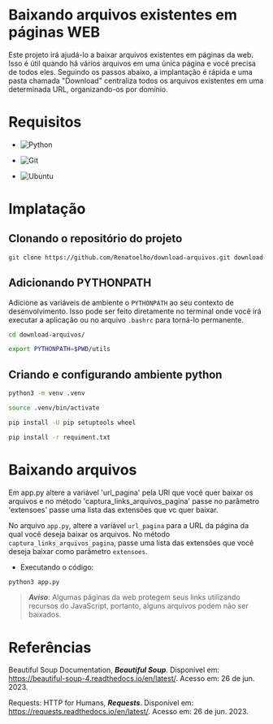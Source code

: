 
# Baixando arquivos existentes em páginas WEB

Este projeto irá ajudá-lo a baixar arquivos existentes em páginas da web. Isso é útil quando há vários arquivos em uma única página e você precisa de todos eles. Seguindo os passos abaixo, a implantação é rápida e uma pasta chamada "Download" centraliza todos os arquivos existentes em uma determinada URL, organizando-os por domínio.


# Requisitos

+ ![Python](https://img.shields.io/badge/Python-3.8+-E3E3E3)

+ ![Git](https://img.shields.io/badge/Git-2.25.1+-E3E3E3)

+ ![Ubuntu](https://img.shields.io/badge/Ubuntu-20.04-E3E3E3)


# Implatação

## Clonando o repositório do projeto

```bash
git clone https://github.com/Renatoelho/download-arquivos.git download-arquivos
```

## Adicionando PYTHONPATH

Adicione as variáveis de ambiente o ```PYTHONPATH``` ao seu contexto de desenvolvimento. Isso pode ser feito diretamente no terminal onde você irá executar a aplicação ou no arquivo ```.bashrc``` para torná-lo permanente.


```bash
cd download-arquivos/
```

```bash
export PYTHONPATH=$PWD/utils
```

## Criando e configurando ambiente python

```bash
python3 -m venv .venv
```

```bash
source .venv/bin/activate
```

```bash
pip install -U pip setuptools wheel
```

```bash
pip install -r requiment.txt
```


# Baixando arquivos

Em app.py altere a variável 'url_pagina' pela URl que você quer baixar os arquivos e no método 'captura_links_arquivos_pagina' passe no parâmetro 'extensoes' passe uma lista das extensões que vc quer baixar.

No arquivo ```app.py```, altere a variável ```url_pagina``` para a URL da página da qual você deseja baixar os arquivos. No método ```captura_links_arquivos_pagina```, passe uma lista das extensões que você deseja baixar como parâmetro ```extensoes```.

+ Executando o código:

```bash
python3 app.py
```

> ***Aviso***: Algumas páginas da web protegem seus links utilizando recursos do JavaScript, portanto, alguns arquivos podem não ser baixados.


# Referências

Beautiful Soup Documentation, ***Beautiful Soup***. Disponível em: <https://beautiful-soup-4.readthedocs.io/en/latest/>. Acesso em: 26 de jun. 2023.

Requests: HTTP for Humans, ***Requests***. Disponível em: <https://requests.readthedocs.io/en/latest/>. Acesso em: 26 de jun. 2023.

